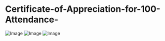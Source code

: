 # Certificate-of-Appreciation-for-100-Attendance-
![Image](https://github.com/user-attachments/assets/65fe7ae2-abff-48bc-ac3d-c16527236330)
![Image](https://github.com/user-attachments/assets/c52e435a-be1d-4e80-bbc7-5bc785b8bb86)
![Image](https://github.com/user-attachments/assets/45a73c78-8332-448a-85ed-6768bdfcd340)
